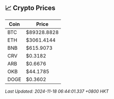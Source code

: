 ## 📈 Crypto Prices

| Coin | Price |
| ---- | ----- |
| BTC | $89328.8828 |
| ETH | $3061.4144 |
| BNB | $615.9073 |
| CRV | $0.3182 |
| ARB | $0.6676 |
| OKB | $44.1785 |
| DOGE | $0.3602 |

_Last Updated: 2024-11-18 06:44:01.337 +0800 HKT_